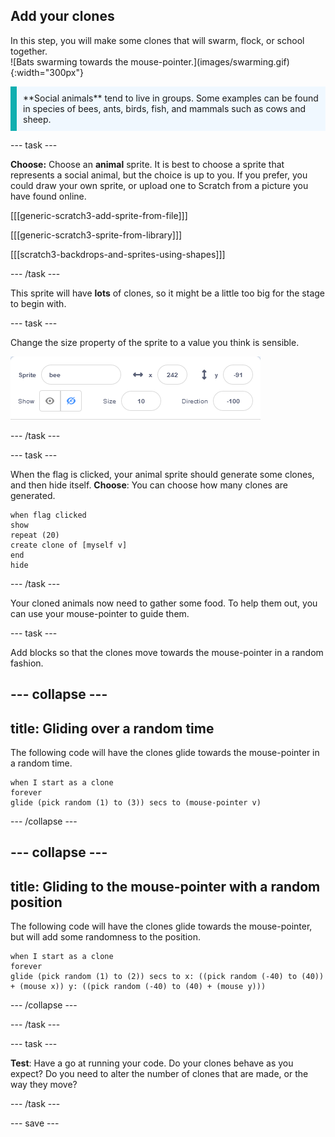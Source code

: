 ## Add your clones

<div style="display: flex; flex-wrap: wrap">
<div style="flex-basis: 200px; flex-grow: 1; margin-right: 15px;">
In this step, you will make some clones that will swarm, flock, or school together.
</div>
<div>
![Bats swarming towards the mouse-pointer.](images/swarming.gif){:width="300px"}
</div>
</div>

<p style="border-left: solid; border-width:10px; border-color: #0faeb0; background-color: aliceblue; padding: 10px;">
**Social animals** tend to live in groups. Some examples can be found in species of bees, ants, birds, fish, and mammals such as cows and sheep.
</p>

--- task ---

**Choose:** Choose an **animal** sprite. It is best to choose a sprite that represents a social animal, but the choice is up to you. If you prefer, you could draw your own sprite, or upload one to Scratch from a picture you have found online.

[[[generic-scratch3-add-sprite-from-file]]]

[[[generic-scratch3-sprite-from-library]]]

[[[scratch3-backdrops-and-sprites-using-shapes]]]

--- /task ---

This sprite will have **lots** of clones, so it might be a little too big for the stage to begin with.

--- task ---

Change the size property of the sprite to a value you think is sensible.

![Sprite size property set to 10 percent.](images/resize-sprite.png)

--- /task ---

--- task ---

When the flag is clicked, your animal sprite should generate some clones, and then hide itself. **Choose**: You can choose how many clones are generated.

```blocks3
when flag clicked
show
repeat (20)
create clone of [myself v]
end
hide
```

--- /task ---

Your cloned animals now need to gather some food. To help them out, you can use your mouse-pointer to guide them.

--- task ---

Add blocks so that the clones move towards the mouse-pointer in a random fashion.

--- collapse ---
---
title: Gliding over a random time
---

The following code will have the clones glide towards the mouse-pointer in a random time.

```blocks3
when I start as a clone
forever
glide (pick random (1) to (3)) secs to (mouse-pointer v)
```

--- /collapse ---

--- collapse ---
---
title: Gliding to the mouse-pointer with a random position
---

The following code will have the clones glide towards the mouse-pointer, but will add some randomness to the position.

```blocks3
when I start as a clone
forever
glide (pick random (1) to (2)) secs to x: ((pick random (-40) to (40)) + (mouse x)) y: ((pick random (-40) to (40) + (mouse y)))
```

--- /collapse ---

--- /task ---

--- task ---

**Test**: Have a go at running your code. Do your clones behave as you expect? Do you need to alter the number of clones that are made, or the way they move?

--- /task ---

--- save ---
